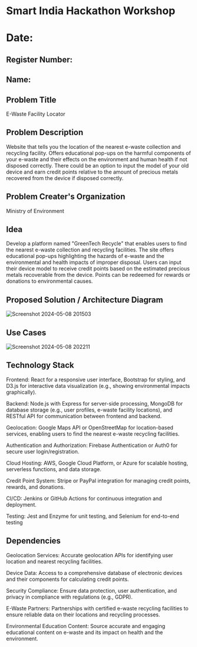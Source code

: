 # Smart India Hackathon Workshop
# Date:
## Register Number:
## Name:
## Problem Title
E-Waste Facility Locator
## Problem Description
Website that tells you the location of the nearest e-waste collection and recycling facility. Offers educational pop-ups on the harmful components of your e-waste and their effects on the environment and human health if not disposed correctly. There could be an option to input the model of your old device and earn credit points relative to the amount of precious metals recovered from the device if disposed correctly.
## Problem Creater's Organization
Ministry of Environment

## Idea
Develop a platform named "GreenTech Recycle" that enables users to find the nearest e-waste collection and recycling facilities. The site offers educational pop-ups highlighting the hazards of e-waste and the environmental and health impacts of improper disposal. Users can input their device model to receive credit points based on the estimated precious metals recoverable from the device. Points can be redeemed for rewards or donations to environmental causes.

## Proposed Solution / Architecture Diagram
![Screenshot 2024-05-08 201503](https://github.com/gowshik145/SIHPS/assets/155086127/ebb2a5a2-86c0-46f1-ac50-01a27ffedeae)


## Use Cases
![Screenshot 2024-05-08 202211](https://github.com/gowshik145/SIHPS/assets/155086127/e5977c56-7dd9-4e26-96fd-f25ac0b72150)


## Technology Stack
Frontend: React for a responsive user interface, Bootstrap for styling, and D3.js for interactive data visualization (e.g., showing environmental impacts graphically).

Backend: Node.js with Express for server-side processing, MongoDB for database storage (e.g., user profiles, e-waste facility locations), and RESTful API for communication between frontend and backend.

Geolocation: Google Maps API or OpenStreetMap for location-based services, enabling users to find the nearest e-waste recycling facilities.

Authentication and Authorization: Firebase Authentication or Auth0 for secure user login/registration.

Cloud Hosting: AWS, Google Cloud Platform, or Azure for scalable hosting, serverless functions, and data storage.

Credit Point System: Stripe or PayPal integration for managing credit points, rewards, and donations.

CI/CD: Jenkins or GitHub Actions for continuous integration and deployment.

Testing: Jest and Enzyme for unit testing, and Selenium for end-to-end testing

## Dependencies
Geolocation Services: Accurate geolocation APIs for identifying user location and nearest recycling facilities.

Device Data: Access to a comprehensive database of electronic devices and their components for calculating credit points.

Security Compliance: Ensure data protection, user authentication, and privacy in compliance with regulations (e.g., GDPR).

E-Waste Partners: Partnerships with certified e-waste recycling facilities to ensure reliable data on their locations and recycling processes.

Environmental Education Content: Source accurate and engaging educational content on e-waste and its impact on health and the environment.
